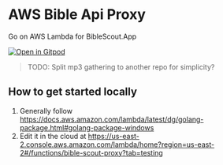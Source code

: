 # AWS Bible Api Proxy
Go on AWS Lambda for BibleScout.App

[![Open in Gitpod](https://gitpod.io/button/open-in-gitpod.svg)](https://github.com/ericop/aws-bible-api-proxy)

> TODO: Split mp3 gathering to another repo for simplicity?

## How to get started locally
1. Generally follow https://docs.aws.amazon.com/lambda/latest/dg/golang-package.html#golang-package-windows
2. Edit it in the cloud at https://us-east-2.console.aws.amazon.com/lambda/home?region=us-east-2#/functions/bible-scout-proxy?tab=testing